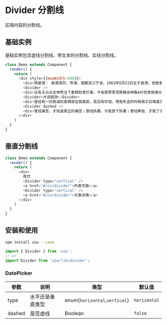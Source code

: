 Divider 分割线
===

区隔内容的分割线。


## 基础实例

基础实例包含虚线分割线、带文本的分割线、实线分割线。

<!--DemoStart--> 
```js
class Demo extends Component {
  render() {
    return (
      <div style={{maxWidth:800}}>
        <div>周星驰： 香港演员、导演。祖籍浙江宁波，1962年6月22日生于香港，他是香港最为重要的喜剧片演员与编导之一。中学毕业以后考入香港无线电视台艺员训练班的夜间部。结业后成为无线艺人，最初曾在《香城浪子》《射雕英雄传》等剧集中担任临时演员。</div>
        <Divider />
        <div>古有关云长全神贯注下象棋刮骨疗毒，今有我零零漆聚精会神看A片挖骨取弹头。</div>
        <Divider>大话西游</Divider>
        <div>曾经有一份真诚的爱情放在我面前，我没有珍惜，等我失去的时候我才后悔莫及，人世间最痛苦的事莫过于此。 如果上天能够给我一个再来一次的机会，我会对那个女孩子说三个字：我爱你。 如果非要在这份爱上加上一个期限，我希望是…… 一万年</div>
        <Divider dashed />
        <div>曾经痛苦，才知道真正的痛苦；曾经执著，才能放下执著；曾经牵挂，才能了无牵挂。</div>
      </div>
    )
  }
}
```
<!--End-->

## 垂直分割线

<!--DemoStart--> 
```js
class Demo extends Component {
  render() {
    return (
      <div>
        首页
        <Divider type="vertical" />
        <a href="#/cn/divider">列表页面</a>
        <Divider type="vertical" />
        <a href="#/cn/divider">文章详情</a>
      </div>
    )
  }
}
```
<!--End-->

## 安装和使用

```bash
npm install uiw --save
```

```js
import { Divider } from 'uiw';
// or
import Divider from 'uiw/lib/divider';
```
### DatePicker

| 参数 | 说明 | 类型 | 默认值 |
|--------- |-------- |--------- |-------- |
| type |水平还是垂直类型 |	enum{`horizontal`,`vertical`}	| `horizontal` |
| dashed |是否虚线 |	Boolean	| `false` |
